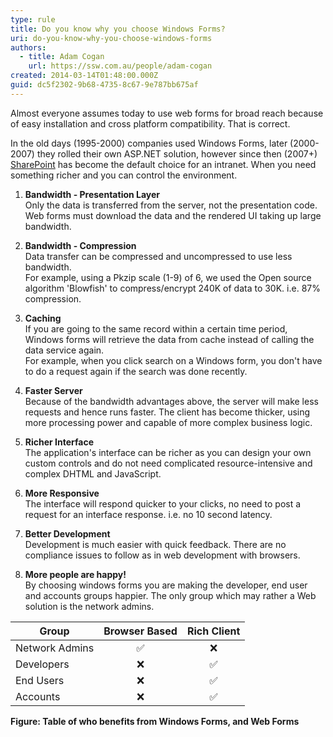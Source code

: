 ```yaml
---
type: rule
title: Do you know why you choose Windows Forms?
uri: do-you-know-why-you-choose-windows-forms
authors:
  - title: Adam Cogan
    url: https://ssw.com.au/people/adam-cogan
created: 2014-03-14T01:48:00.000Z
guid: dc5f2302-9b68-4735-8c67-9e787bb675af
---
```

Almost everyone assumes today to use web forms for broad reach because of easy installation and cross platform compatibility. That is correct.

In the old days (1995-2000) companies used Windows Forms, later (2000-2007) they rolled their own ASP.NET solution, however since then (2007+) [SharePoint](https://www.ssw.com.au/consulting/sharepoint) has become the default choice for an intranet. When you need something richer and you can control the environment.

<!--endintro-->

1. **Bandwidth - Presentation Layer**   
   Only the data is transferred from the server, not the presentation code. Web forms must download the data and the rendered UI taking up large bandwidth.

2. **Bandwidth - Compression**   
   Data transfer can be compressed and uncompressed to use less bandwidth.   
   For example, using a Pkzip scale (1-9) of 6, we used the Open source algorithm 'Blowfish' to compress/encrypt 240K of data to 30K. i.e. 87% compression.

3. **Caching**   
   If you are going to the same record within a certain time period, Windows forms will retrieve the data from cache instead of calling the data service again.   
   For example, when you click search on a Windows form, you don't have to do a request again if the search was done recently.

4. **Faster Server**   
   Because of the bandwidth advantages above, the server will make less requests and hence runs faster. The client has become thicker, using more processing power and capable of more complex business logic.

5. **Richer Interface**   
   The application's interface can be richer as you can design your own custom controls and do not need complicated resource-intensive and complex DHTML and JavaScript.

6. **More Responsive**   
   The interface will respond quicker to your clicks, no need to post a request for an interface response. i.e. no 10 second latency.

7. **Better Development**   
   Development is much easier with quick feedback. There are no compliance issues to follow as in web development with browsers.
   
9. **More people are happy!**   
   By choosing windows forms you are making the developer, end user and accounts groups happier. The only group which may rather a Web solution is the network admins.

| Group          | Browser Based | Rich Client |
| -------------- | :-------------: | :-----------: |
| Network Admins | ✅             | ❌           |
| Developers     | ❌             | ✅           |
| End Users      | ❌             | ✅           |
| Accounts       | ❌             | ✅           |

 **Figure: Table of who benefits from Windows Forms, and Web Forms**
